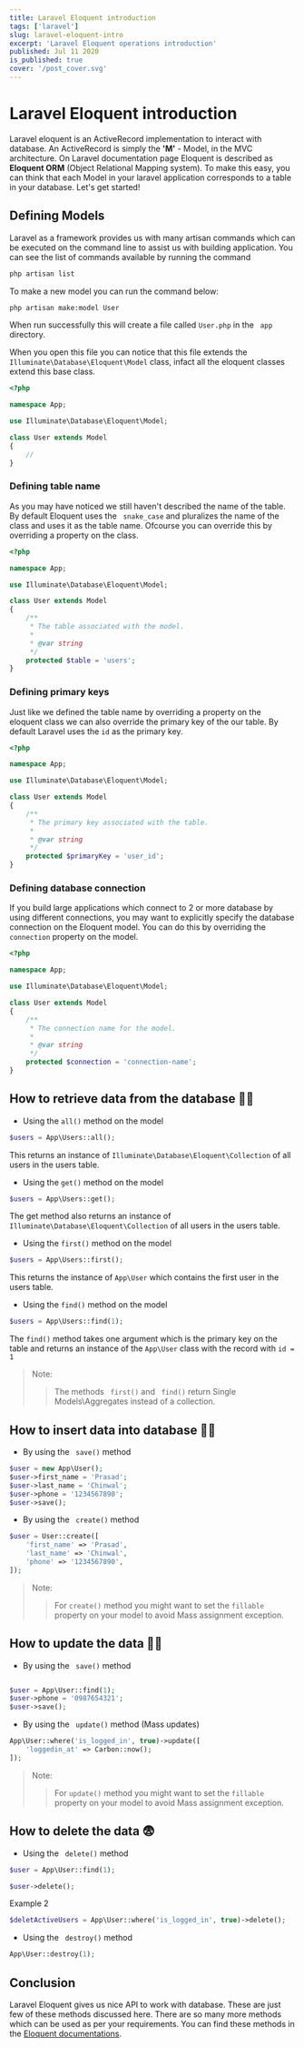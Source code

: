 ```yaml
---
title: Laravel Eloquent introduction
tags: ['laravel']
slug: laravel-eloquent-intro
excerpt: 'Laravel Eloquent operations introduction'
published: Jul 11 2020
is_published: true
cover: '/post_cover.svg'
---
```


# Laravel Eloquent introduction

Laravel eloquent is an ActiveRecord implementation to interact with database. An ActiveRecord is simply the **'M'** - Model, in the MVC architecture. On Laravel documentation page Eloquent is described as **Eloquent ORM** (Object Relational Mapping system). To make this easy, you can think that each Model in your laravel application corresponds to a table in your database. Let's get started!

## Defining Models

Laravel as a framework provides us with many artisan commands which can be executed on the command line to assist us with building application. You can see the list of commands available by running the command

```bash
php artisan list
```

To make a new model you can run the command below:

```bash
php artisan make:model User
```

When run successfully this will create a file called ```User.php``` in the ``` app``` directory.

When you open this file you can notice that this file extends the ```Illuminate\Database\Eloquent\Model``` class, infact all the eloquent classes extend this base class.

```php
<?php

namespace App;

use Illuminate\Database\Eloquent\Model;

class User extends Model
{
    //
}

```

### Defining table name

As you may have noticed we still haven't described the name of the table. By default Eloquent uses the ``` snake_case``` and pluralizes the name of the class and uses it as the table name. Ofcourse you can override this by overriding a property on the class.

```php
<?php

namespace App;

use Illuminate\Database\Eloquent\Model;

class User extends Model
{
    /**
     * The table associated with the model.
     *
     * @var string
     */
    protected $table = 'users';
}
```

### Defining primary keys

Just like we defined the table name by overriding a property on the eloquent class we can also override the primary key of the our table. By default Laravel uses the ```id``` as the primary key.

```php
<?php

namespace App;

use Illuminate\Database\Eloquent\Model;

class User extends Model
{
    /**
     * The primary key associated with the table.
     *
     * @var string
     */
    protected $primaryKey = 'user_id';
}
```

### Defining database connection

If you build large applications which connect to 2 or more database by using different connections, you may want to explicitly specify the database connection on the Eloquent model. You can do this by overriding the ```connection``` property on the model.

```php
<?php

namespace App;

use Illuminate\Database\Eloquent\Model;

class User extends Model
{
    /**
     * The connection name for the model.
     *
     * @var string
     */
    protected $connection = 'connection-name';
}
```

## How to retrieve data from the database 💁‍♂️

- Using the ```all()``` method on the model

```php
$users = App\Users::all();
```

This returns an instance of ```Illuminate\Database\Eloquent\Collection``` of all users in the users table.

- Using the ```get()``` method on the model

```php
$users = App\Users::get();
```

The get method also returns an instance of ```Illuminate\Database\Eloquent\Collection``` of all users in the users table.

- Using the ```first()``` method on the model

```php
$users = App\Users::first();
```

This returns the instance of ```App\User``` which contains the first user in the users table.

- Using the ```find()``` method on the model

```php
$users = App\Users::find(1);
```
The ```find()``` method takes one argument which is the primary key on the table and returns an instance of the ```App\User``` class with the record with ```id = 1```

> Note:
>> The methods ``` first()``` and ``` find()``` return Single Models\Aggregates instead of a collection.

## How to insert data into database 💁‍♂️

- By using the ``` save()``` method

```php
$user = new App\User();
$user->first_name = 'Prasad';
$user->last_name = 'Chinwal';
$user->phone = '1234567890';
$user->save();
```

- By using the ``` create()``` method

```php
$user = User::create([
    'first_name' => 'Prasad',
    'last_name' => 'Chinwal',
    'phone' => '1234567890',
]);
```

> Note:
>> For ```create()``` method you might want to set the ```fillable``` property on your model to avoid Mass assignment exception.

## How to update the data 💁‍♂️

- By using the ``` save()``` method

```php

$user = App\User::find(1);
$user->phone = '0987654321';
$user->save();
```

- By using the ``` update()``` method (Mass updates)

```php
App\User::where('is_logged_in', true)->update([
    'loggedin_at' => Carbon::now();
]);
```

> Note:
>> For ```update()``` method you might want to set the ```fillable``` property on your model to avoid Mass assignment exception.

## How to delete the data 😨

- Using the ``` delete()``` method

```php
$user = App\User::find(1);

$user->delete();
```

Example 2

```php
$deletActiveUsers = App\User::where('is_logged_in', true)->delete();
```

- Using the ``` destroy()``` method

```php
App\User::destroy(1);
```

## Conclusion

Laravel Eloquent gives us nice API to work with database. These are just few of these methods discussed here. There are so many more methods which can be used as per your requirements. You can find these methods in the [Eloquent documentations](https://laravel.com/docs/7.x/eloquent).